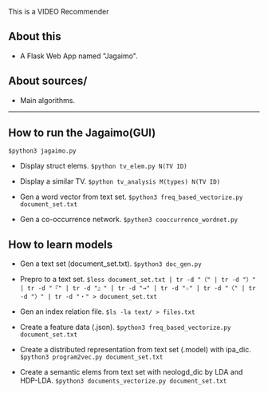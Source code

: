 This is a VIDEO Recommender
## About this
- A Flask Web App named "Jagaimo".
## About sources/
- Main algorithms.

***

## How to run the Jagaimo(GUI)
```$python3 jagaimo.py```

- Display struct elems.
```$python tv_elem.py N(TV ID)```

- Display a similar TV.
```$python tv_analysis M(types) N(TV ID)```

- Gen a word vector from text set.
```$python3 freq_based_vectorize.py document_set.txt```

- Gen a co-occurrence network.
```$python3 cooccurrence_wordnet.py```

## How to learn models
- Gen a text set (document_set.txt).
```$python3 doc_gen.py```

- Prepro to a text set.
```$less document_set.txt | tr -d "（" | tr -d "）" | tr -d "『" | tr -d "』" | tr -d "→" | tr -d "☆" | tr -d "〈" | tr -d "〉" | tr -d "・" > document_set.txt```

- Gen an index relation file.
```$ls -la text/ > files.txt```

- Create a feature data (.json).
```$python3 freq_based_vectorize.py document_set.txt```

- Create a distributed representation from text set (.model) with ipa_dic.
```$python3 program2vec.py document_set.txt``` 

- Create a semantic elems from text set with neologd_dic by LDA and HDP-LDA.
```$python3 documents_vectorize.py document_set.txt```
